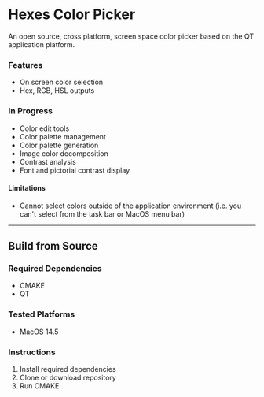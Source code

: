 # Hexes Color Picker
An open source, cross platform, screen space color picker based on the QT application platform.

### Features
- On screen color selection
- Hex, RGB, HSL outputs

### In Progress
- Color edit tools
- Color palette management
- Color palette generation
- Image color decomposition
- Contrast analysis
- Font and pictorial contrast display

#### Limitations
- Cannot select colors outside of the application environment (i.e. you can't select from the task bar or MacOS menu bar)

---
## Build from Source

### Required Dependencies
- CMAKE
- QT

### Tested Platforms
- MacOS 14.5

### Instructions
1. Install required dependencies
2. Clone or download repository
3. Run CMAKE
